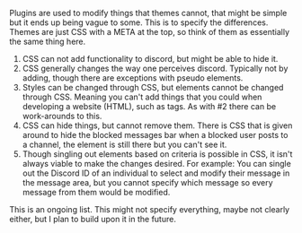 Plugins are used to modify things that themes cannot, that might be simple but it ends up being vague to some. This is to specify the differences. Themes are just CSS with a META at the top, so think of them as essentially the same thing here.

1) CSS can not add functionality to discord, but might be able to hide it.
2) CSS generally changes the way one perceives discord. Typically not by adding, though there are exceptions with pseudo elements.
3) Styles can be changed through CSS, but elements cannot be changed through CSS. Meaning you can't add things that you could when developing a website (HTML), such as tags. As with #2 there can be work-arounds to this.
4) CSS can hide things, but cannot remove them. There is CSS that is given around to hide the blocked messages bar when a blocked user posts to a channel, the element is still there but you can't see it.
5) Though singling out elements based on criteria is possible in CSS, it isn't always viable to make the changes desired. For example: You can single out the Discord ID of an individual to select and modify their message in the message area, but you cannot specify which message so every message from them would be modified.

This is an ongoing list. This might not specify everything, maybe not clearly either, but I plan to build upon it in the future.
